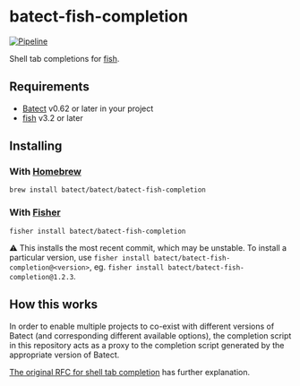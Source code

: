 # batect-fish-completion

[![Pipeline](https://github.com/batect/batect-fish-completion/workflows/Pipeline/badge.svg?branch=master)](https://github.com/batect/batect-fish-completion/actions?query=workflow%3APipeline+branch%3Amaster)

Shell tab completions for [fish](https://fishshell.com/).

## Requirements

* [Batect](https://batect.dev) v0.62 or later in your project
* [fish](https://fishshell.com/) v3.2 or later

## Installing

### With [Homebrew](http://brew.sh/)

```
brew install batect/batect/batect-fish-completion
```

### With [Fisher](https://github.com/jorgebucaran/fisher)

```shell
fisher install batect/batect-fish-completion
```

:warning: This installs the most recent commit, which may be unstable. To install a particular version, use `fisher install batect/batect-fish-completion@<version>`,
eg. `fisher install batect/batect-fish-completion@1.2.3`.

## How this works

In order to enable multiple projects to co-exist with different versions of Batect (and corresponding different available options), the completion script
in this repository acts as a proxy to the completion script generated by the appropriate version of Batect.

[The original RFC for shell tab completion](https://github.com/batect/batect/blob/master/rfcs/2020-03-shell-tab-completion/proposal.md) has further explanation.
